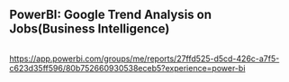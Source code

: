 ## PowerBI: Google Trend Analysis on Jobs(Business Intelligence)

![]()

https://app.powerbi.com/groups/me/reports/27ffd525-d5cd-426c-a7f5-c623d35ff596/80b752660930538eceb5?experience=power-bi
